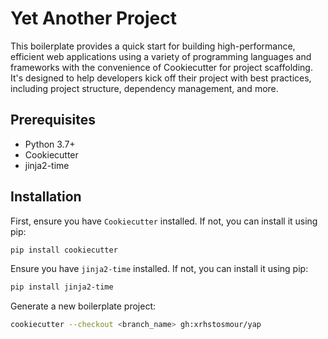 # Yet Another Project

This boilerplate provides a quick start for building high-performance, efficient web applications using a variety of programming languages and frameworks with the convenience of Cookiecutter for project scaffolding. It's designed to help developers kick off their project with best practices, including project structure, dependency management, and more.

## Prerequisites

- Python 3.7+
- Cookiecutter
- jinja2-time

## Installation

First, ensure you have `Cookiecutter` installed. If not, you can install it using pip:

``` bash
pip install cookiecutter
```

Ensure you have `jinja2-time` installed. If not, you can install it using pip:

``` bash
pip install jinja2-time
```

Generate a new boilerplate project:

``` bash
cookiecutter --checkout <branch_name> gh:xrhstosmour/yap
```
